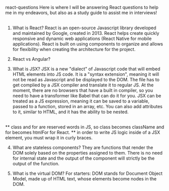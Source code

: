 react-questions
Here is where I will be answering React questions to help me in my endeavors, but also as a study guide to assist me in interviews! 
<br>
<br>
1. What is React?
React is an open-source Javascript library developed and maintained by Google, created in 2013. React helps create quickly responsive and dynamic web applications (React Native for mobile applications). React is built on using components to organize and allows for flexibility when creating the architecture for the project.

2. React vs Angular?

3. What is JSX?
JSX is a new "dialect" of Javascript code that will embed HTML elements into JS code. It is a "syntax extension", meaning it will not be read as Javascript and be displayed to the DOM. The file has to get complied by a JSX compiler and translate it to regular JS. At the moment, there are no browsers that have a built in compiler, so you need to have a transformer like Babel that can do it for you. JSX can be treated as a JS expression, meaning it can be saved to a variable, passed to a function, stored in an array, etc. You can also add attributes to it, similar to HTML, and it has the ability to be nested. 
<br>
** class and for are reserved words in JS, so class becomes className and for becomes htmlFor for React.
** in order to write JS logic inside of a JSX element, you must wrap it in curly braces.


4. What are stateless components?
They are functions that render the DOM solely based on the properties assigned to them. There is no need for internal state and the output of the component will strictly be the output of the function. 

5. What is the virtual DOM? 
For starters: DOM stands for Document Object Model, made up of HTML text, whose elements become nodes in the DOM. 
